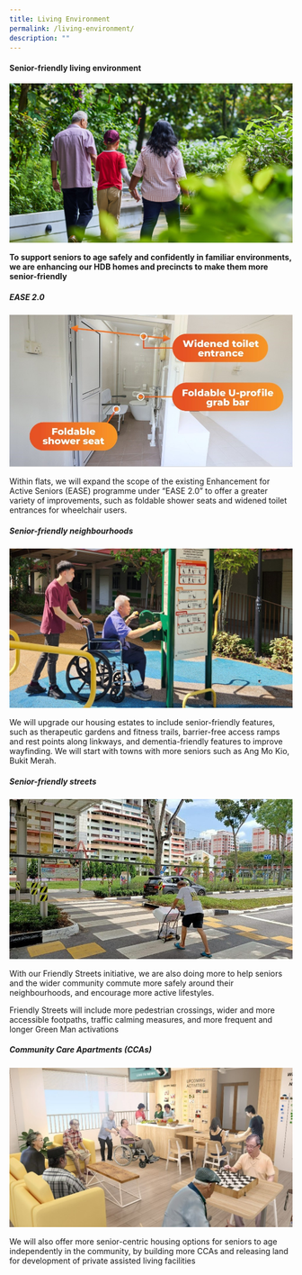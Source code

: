 ```yaml
---
title: Living Environment
permalink: /living-environment/
description: ""
---
```


#### Senior-friendly living environment ####

![](/images/living%20environment%20banner%20(2).jpg)

**To support seniors to age safely and confidently in familiar environments, we are enhancing  our HDB homes and precincts to make them more senior-friendly**

##### EASE 2.0 #####

![](/images/easeage.jpg)

Within flats, we will expand the scope of the existing Enhancement for Active Seniors (EASE) programme under “EASE 2.0” to offer a greater variety of improvements, such as foldable shower seats and widened toilet entrances for wheelchair users.

##### Senior-friendly neighbourhoods #####

![](/images/seniorfriendly%20(2).jpg)

We will upgrade our housing estates to include senior-friendly features, such as therapeutic gardens and fitness trails, barrier-free access ramps and rest points along linkways, and dementia-friendly features to improve wayfinding. We will start with towns with more seniors such as Ang Mo Kio, Bukit Merah.

##### Senior-friendly streets #####

![](/images/streets2%20(2).jpg)

With our Friendly Streets initiative, we are also doing more to help seniors and the wider community commute more safely around their neighbourhoods, and encourage more active lifestyles. 

Friendly Streets will include more pedestrian crossings, wider and more accessible footpaths, traffic calming measures, and more frequent and longer Green Man activations

##### Community Care Apartments (CCAs) #####

![](/images/cca%20(2).jpg)

We will also offer more senior-centric housing options for seniors to age independently in the community, by building more CCAs and releasing land for development of private assisted living facilities